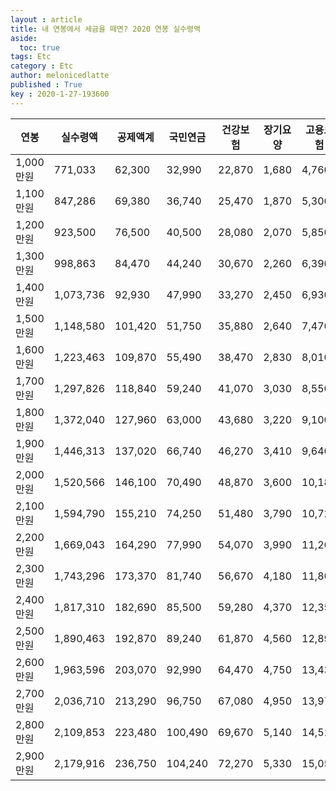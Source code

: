 ```yaml
---
layout : article
title: 내 연봉에서 세금을 떼면? 2020 연봉 실수령액 
aside:
  toc: true
tags: Etc
category : Etc
author: melonicedlatte
published : True
key : 2020-1-27-193600
---
```


|연봉|실수령액|공제액계|국민연금|건강보험|장기요양|고용보험|소득세|지방소득세|
|--- |--- |--- |--- |--- |--- |--- |--- |--- |
|1,000만원|771,033|62,300|32,990|22,870|1,680|4,760|0|0|
|1,100만원|847,286|69,380|36,740|25,470|1,870|5,300|0|0|
|1,200만원|923,500|76,500|40,500|28,080|2,070|5,850|0|0|
|1,300만원|998,863|84,470|44,240|30,670|2,260|6,390|830|80|
|1,400만원|1,073,736|92,930|47,990|33,270|2,450|6,930|2,090|200|
|1,500만원|1,148,580|101,420|51,750|35,880|2,640|7,470|3,350|330|
|1,600만원|1,223,463|109,870|55,490|38,470|2,830|8,010|4,610|460|
|1,700만원|1,297,826|118,840|59,240|41,070|3,030|8,550|6,320|630|
|1,800만원|1,372,040|127,960|63,000|43,680|3,220|9,100|8,150|810|
|1,900만원|1,446,313|137,020|66,740|46,270|3,410|9,640|9,970|990|
|2,000만원|1,520,566|146,100|70,490|48,870|3,600|10,180|11,790|1,170|
|2,100만원|1,594,790|155,210|74,250|51,480|3,790|10,720|13,610|1,360|
|2,200만원|1,669,043|164,290|77,990|54,070|3,990|11,260|15,440|1,540|
|2,300만원|1,743,296|173,370|81,740|56,670|4,180|11,800|17,260|1,720|
|2,400만원|1,817,310|182,690|85,500|59,280|4,370|12,350|19,270|1,920|
|2,500만원|1,890,463|192,870|89,240|61,870|4,560|12,890|22,100|2,210|
|2,600만원|1,963,596|203,070|92,990|64,470|4,750|13,430|24,940|2,490|
|2,700만원|2,036,710|213,290|96,750|67,080|4,950|13,970|27,770|2,770|
|2,800만원|2,109,853|223,480|100,490|69,670|5,140|14,510|30,610|3,060|
|2,900만원|2,179,916|236,750|104,240|72,270|5,330|15,050|36,240|3,620|
